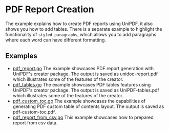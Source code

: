 # PDF Report Creation

The example explains how to create PDF reports using UniPDF, it also shows you how to add tables. There is a separate example to highlight the functionality of `styled paragraphs`, which allows you to add paragraphs where each word can have different formatting.  

## Examples

- [pdf_report.go](pdf_report.go) The example showcases PDF report generation with UniPDF's creator package. The output is saved as unidoc-report.pdf which illustrates some of the features of the creator.
- [pdf_tables.go](pdf_tables.go) The example showcases PDF tables features using UniPDF's creator package. The output is saved as UniPDF-tables.pdf which illustrates some of the features of the creator.
- [pdf_custom_toc.go](pdf_custom_toc.go) The example showcases the capabilities of generating PDF custom table of contents layout. The output is saved as pdf-custom-toc.pdf.
- [pdf_report_from_csv.go](pdf_report_from_csv.go) This example showcases how to prepared report from csv data.
